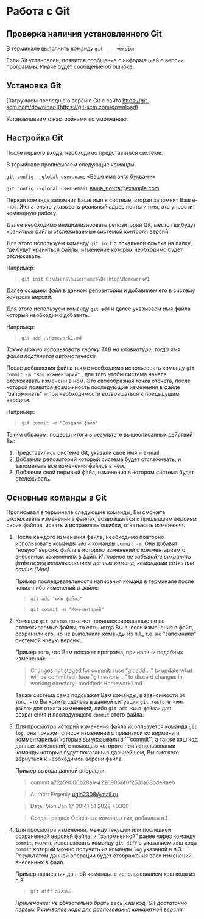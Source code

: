 # Работа с Git
## Проверка наличия установленного Git

В терминале выполнить команду ```git  ---version```

Если Git установлен, появится сообщение с информацией о версии программы. Иначе будет сообщение об ошибке.

## Установка Git

[Загружаем последнюю версию Git с сайта https://git-scm.com/download](https://git-scm.com/download)

Устанавливаем с настройками по умолчанию.

## Настройка Git

После первого входа, необходимо представиться системе.

В терминале прописываем следующие команды:

```git config --global user.name``` «Ваше имя англ буквами»

```git config --global user.email``` ваша_почта@example.com

Первая команда запомнит Ваше имя в системе, вторая запомнит Ваш e-mail. Желательно указывать реальный адрес почты и имя, это упростит командную работу.

Далее необходимо инициализировать репозиторий Git, место где будут храниться файлы отслеживаемые системой контроля версий.

Для этого используем команду  ```git init``` с локальной ссылка на папку, где будут храниться файлы, изменение которых необходимо будет отслеживать.

Например:
> ```git init C:\Users\%username%\Desktop\Homework#1```

Далее создаем файл в данном репозитории и добавляем его в систему контроля версий.

Для этого используем команду ```git add``` и далее указываем имя файла который необходимо добавить. 

Например:
> ```git add .\Homework1.md```

*Также можно использовать кнопку TAB на клавиатуре, тогда имя файла подтянется автоматически*

После добавления файла также необходимо использовать команду ```git commit -m "Ваш комментарий"``` , для того чтобы система начала отслеживать изменени в нём. Это своеобразная точка отсчета, после которой появится возможность последующие изменения в файле "запоминать" и при необходимости возвращаться к предыдущим версиям.

Например:
>```git commit -m "Создали файл"```

Таким образом, подводя итоги в результате вышеописанных действий Вы:
1. Представились системе Git, указали своё имя и e-mail.
2. Добавили репозиторий который система будет отслеживать, и запоминать все изменения файлов в нём.
3. Добавили свой перывый файл, изменения в котором система будет отслеживать.

## Основные команды в Git

Прописывая в терминале следующие команды, Вы сможете отслеживать изменения в файлах, возвращаться к предыдшим версиям своих файлов, искать и исправлять ошибки, откатывать изменения.
1. После каждого изменения файла, необходимо повторно использовать команды ```add``` и команды ```commit -m```. Они добавят "новую" версию файла в историю изменений с комментарием о внесенных изменениях в файл. *И главное не забывайте сохранять файл перед использованием данных команд, командами ctrl+s или cmd+s (Mac)*

    Пример последовательности написания команд в терминале после каких-либо изменений в файле:

    > ```git add "имя файла"```

    > ```git commit -m "Комментарий"```
2. Команда ```git status``` покажет проиндексированные но не отслеживаемые файлы, то есть когда Вы внесли изменения в файл, сохранили его, но не выполнили команды из п.1., т.е. не "запомнили" системой новую версию.
    
    Пример того, что Вам покажет програма, при наличи подобных изменений:
    > Changes not staged for commit:
  (use "git add <file>..." to update what will be committed)
  (use "git restore <file>..." to discard changes in working directory)
        modified:   Homework1.md

    Также система сама подскажет Вам команды, в зависимости от того, что Вы хотите сделать в данной ситуации ```git restore <имя файла>``` для отката изменений, либо ```git add <имя файла>``` для сохранения и последующего ```commit``` этого файла.
3. Для просмотра историй изменения файла исопльзуется команда ```git log```, она покажет список изменений с привязкой ко вермени и комментариями которые вы указывали в ```commit``, а также хэш код данных изменений, с помощью которого при использовании команды которые будут показаны в дальнейшем, Вы сможете вернуться к необходимой версии файла.

    Пример вывода данной операции:
    > commit a72a59006b28a1e42209066f0f2531a68bde9aeb
    
    >Author: Evgeniy <ugin2308@mail.ru>

    >Date:   Mon Jan 17 00:41:51 2022 +0300

    >Создан раздел Основные команды гит, добавлен п.1
4. Для просмотра изменений, между текущей или последней сохраненной версией файла, и "запомненной" ранее через команду ```commit```, можно использовать команду ```git diff``` с указанием хэш кода ```commit``` который можно получить из команды ```log``` указаной в п.3. Результатом данной операции будет отображения всех изменений внесенных в файл.
    
    Пример написания данной команды, с использованием хэш кода из п.3
    > ```git diff a72a59```
    
    *Примечание: не обязательно брать весь хэш код, Git достаточно первых 6 символов кода для распозования конкретной версии*